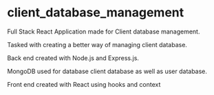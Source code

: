 # client_database_management
Full Stack React Application made for Client database management.

Tasked with creating a better way of managing client database.

Back end created with Node.js and Express.js. 

MongoDB used for database client database as well as user database.

Front end created with React using hooks and context
